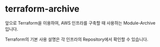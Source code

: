 # terraform-archive

앞으로 Terraform을 이용하여, AWS 인프라를 구축할 때 사용하는 Module-Archive입니다. 

Terraform의 기본 사용 설명은 각 인프라의 Repository에서 확인할 수 있습니다. 
